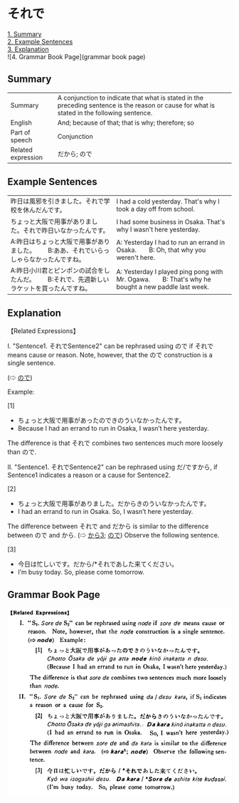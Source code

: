 # それで

[1. Summary](#summary)<br>
[2. Example Sentences](#example-sentences)<br>
[3. Explanation](#explanation)<br>
![4. Grammar Book Page](grammar book page)<br>


## Summary

<table><tr>   <td>Summary</td>   <td>A conjunction to indicate that what is stated in the preceding sentence is the reason or cause for what is stated in the following sentence.</td></tr><tr>   <td>English</td>   <td>And; because of that; that is why; therefore; so</td></tr><tr>   <td>Part of speech</td>   <td>Conjunction</td></tr><tr>   <td>Related expression</td>   <td>だから; ので</td></tr></table>

## Example Sentences

<table><tr>   <td>昨日は風邪を引きました。それで学校を休んだんです。</td>   <td>I had a cold yesterday. That's why I took a day off from school.</td></tr><tr>   <td>ちょっと大阪で用事がありました。それで昨日いなかったんです。</td>   <td>I had some business in Osaka. That's why I wasn't here yesterday.</td></tr><tr>   <td>A:昨日はちょっと大阪で用事がありました。  B:ああ、それでいらっしゃらなかったんですね。</td>   <td>A: Yesterday I had to run an errand in Osaka.&emsp;&emsp;B: Oh, that why you weren't here.</td></tr><tr>   <td>A:昨日小川君とピンポンの試合をしたんだ。  B:それで、先週新しいラケットを買ったんですね。</td>   <td>A: Yesterday I played ping pong with Mr. Ogawa.&emsp;&emsp;B: That's why he bought a new paddle last week.</td></tr></table>

## Explanation

<p>【Related Expressions】</p>  <p>I. "Sentence1. <span class="cloze">それで</span>Sentence2" can be rephrased using ので if <span class="cloze">それで</span> means cause or reason. Note, however, that the ので construction is a single sentence.</p>  <p>(⇨ <a href="#㊦ ので">ので</a>) </p>  <p>Example:</p>  <p>[1]</p> <ul> <li>ちょっと大阪で用事があったのできのういなかったんです。</li> <li>Because I had an errand to run in Osaka, I wasn’t here yesterday.</li> </ul>  <p>The difference is that <span class="cloze">それで</span> combines two sentences much more loosely than ので.</p>  <p>II. "Sentence1. <span class="cloze">それで</span>Sentence2" can be rephrased using だ/ですから, if Sentence1 indicates a reason or a cause for Sentence2.</p>  <p>[2]</p> <ul> <li>ちょっと大阪で用事がありました。だからきのういなかったんです。</li> <li>I had an errand to run in Osaka. So, I wasn’t here yesterday.</li> </ul>  <p>The difference between <span class="cloze">それで</span> and だから is similar to the difference between ので and から. (⇨ <a href="#㊦ から (3)">から3</a>; <a href="#㊦ ので">ので</a>) Observe the following sentence.</p>  <p>[3]</p> <ul> <li>今日は忙しいです。だから/*<span class="cloze">それで</span>あした来てください。</li> <li>I’m busy today. So, please come tomorrow.</li> </ul>

## Grammar Book Page

![](../img/Basicそれで.png)

